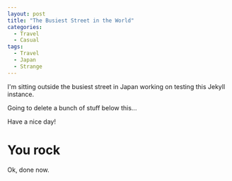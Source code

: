 ```yaml
---
layout: post
title: "The Busiest Street in the World"
categories:
  - Travel
  - Casual
tags:
  - Travel
  - Japan
  - Strange
---
```


I'm sitting outside the busiest street in Japan working on testing this Jekyll instance.

Going to delete a bunch of stuff below this...

Have a nice day!

# You rock

Ok, done now.
